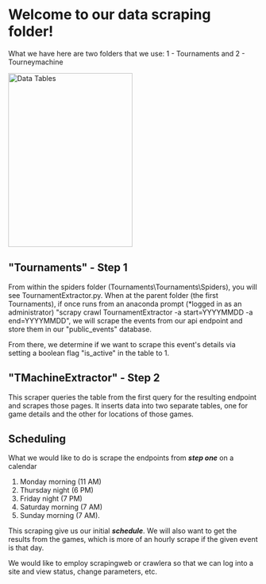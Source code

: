 # Welcome to our data scraping folder!
What we have here are two folders that we use:
1 - Tournaments and
2 - Tourneymachine

<img src="https://miscdatacash.s3.us-east-2.amazonaws.com/awsTMdatatables.png" alt="Data Tables" width="250" height="350">

## "Tournaments" - Step 1
From within the spiders folder (Tournaments\Tournaments\Spiders), you will see TournamentExtractor.py. When at the parent folder (the first Tournaments), if once runs from an anaconda prompt (*logged in as an administrator) "scrapy crawl TournamentExtractor -a start=YYYYMMDD -a end=YYYYMMDD", we will scrape the events from our api endpoint and store them in our "public_events" database.

From there, we determine if we want to scrape this event's details via setting a boolean flag "is_active" in the table to 1.

## "TMachineExtractor" - Step 2
This scraper queries the table from the first query for the resulting endpoint and scrapes those pages. It inserts data into two separate tables, one for game details and the other for locations of those games.

## Scheduling
What we would like to do is scrape the endpoints from ***step one*** on a calendar 
1. Monday morning (11 AM)
1. Thursday night (6 PM)
1. Friday night (7 PM)
1. Saturday morning (7 AM)
1. Sunday morning (7 AM). 

This scraping give us our initial ***schedule***. We will also want to get the results from the games, which is more of an hourly scrape if the given event is that day.

We would like to employ scrapingweb or crawlera so that we can log into a site and view status, change parameters, etc.


